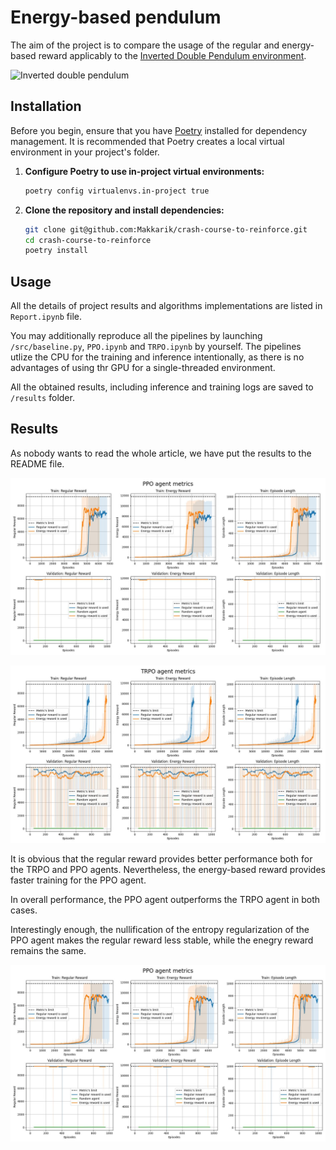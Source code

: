 # Energy-based pendulum

The aim of the project is to compare the usage of the regular and energy-based reward applicably to the [Inverted Double Pendulum environment](https://gymnasium.farama.org/environments/mujoco/inverted_double_pendulum/).

![Inverted double pendulum](https://gymnasium.farama.org/_images/inverted_double_pendulum.gif)

## Installation

Before you begin, ensure that you have [Poetry](https://pypi.org/project/poetry/) installed for dependency management. It is recommended that Poetry creates a local virtual environment in your project's folder.

1. **Configure Poetry to use in-project virtual environments:**

    ```bash
    poetry config virtualenvs.in-project true
    ```

2. **Clone the repository and install dependencies:**

    ```bash
    git clone git@github.com:Makkarik/crash-course-to-reinforce.git
    cd crash-course-to-reinforce
    poetry install
    ```

## Usage

All the details of project results and algorithms implementations are listed in `Report.ipynb` file. 

You may additionally reproduce all the pipelines by launching `/src/baseline.py`, `PPO.ipynb` and `TRPO.ipynb` by yourself. The pipelines utlize the CPU for the training and inference intentionally, as there is no advantages of using thr GPU for a single-threaded environment. 

All the obtained results, including inference and training logs are saved to `/results` folder.

## Results

As nobody wants to read the whole article, we have put the results to the README file.

![PPO agent metrics](./results/ppo-metrics.jpg)

![TRPO agent metrics](./results/trpo-metrics.jpg)

It is obvious that the regular reward provides better performance both for the TRPO and PPO agents. Nevertheless, the energy-based reward provides faster training for the PPO agent.

In overall performance, the PPO agent outperforms the TRPO agent in both cases.

Interestingly enough, the nullification of the entropy regularization of the PPO agent makes the regular reward less stable, while the enegry reward remains the same.

![PPO agent zero entropy](./results/ppo-metrics-zero-entropy.jpg)
